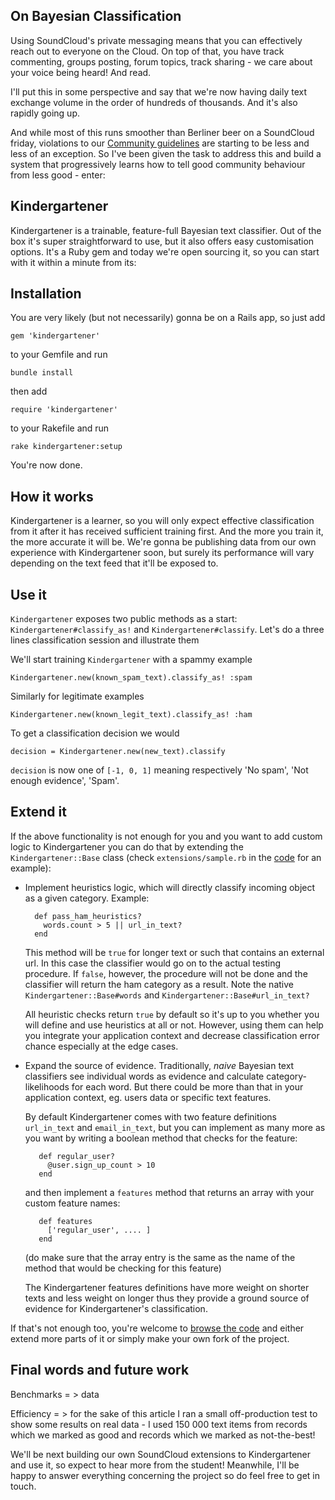 On Bayesian Classification
----------

Using SoundCloud's private messaging means that you can effectively reach out to everyone on the Cloud. On top of that, you have track commenting, groups posting, forum topics, track sharing - we care about your voice being heard! And read.

I'll put this in some perspective and say that we're now having daily text exchange volume in the order of hundreds of thousands. And it's also rapidly going up.

And while most of this runs smoother than Berliner beer on a SoundCloud friday, violations to our [Community guidelines][guidelines] are starting to be less and less of an exception. So I've been given the task to address this and build a system that progressively learns how to tell good community behaviour from less good - enter:

Kindergartener
----------

Kindergartener is a trainable, feature-full Bayesian text classifier. Out of the box it's super straightforward to use, but it also offers easy customisation options. It's a Ruby gem and today we're open sourcing it, so you can start with it within a minute from its:

Installation
----------

You are very likely (but not necessarily) gonna be on a Rails app, so just add

    gem 'kindergartener'

to your Gemfile and run

    bundle install

then add

    require 'kindergartener'

to your Rakefile and run

    rake kindergartener:setup

You're now done.

How it works
----------

Kindergartener is a learner, so you will only expect effective classification from it after it has received sufficient training first. And the more you train it, the more accurate it will be. We're gonna be publishing data from our own experience with Kindergartener soon, but surely its performance will vary depending on the text feed that it'll be exposed to.

Use it
----------

`Kindergartener` exposes two public methods as a start: `Kindergartener#classify_as!` and `Kindergartener#classify`. Let's do a three lines classification session and illustrate them

We'll start training `Kindergartener` with a spammy example

    Kindergartener.new(known_spam_text).classify_as! :spam

Similarly for legitimate examples

    Kindergartener.new(known_legit_text).classify_as! :ham

To get a classification decision we would

    decision = Kindergartener.new(new_text).classify

`decision` is now one of `[-1, 0, 1]` meaning respectively 'No spam', 'Not enough evidence', 'Spam'.

Extend it
----------

If the above functionality is not enough for you and you want to add custom logic to Kindergartener you can do that by extending the `Kindergartener::Base` class (check `extensions/sample.rb` in the [code][kindergartener_github] for an example):

* Implement heuristics logic, which will directly classify incoming object as a given category. Example:

        def pass_ham_heuristics?
          words.count > 5 || url_in_text?
        end

  This method will be `true` for longer text or such that contains an external url. In this case the classifier would go on to the actual testing procedure. If `false`, however, the procedure will not be done and the classifier will return the ham category as a result. Note the native `Kindergartener::Base#words` and `Kindergartener::Base#url_in_text?`

  All heuristic checks return `true` by default so it's up to you whether you will define and use heuristics at all or not. However, using them can help you integrate your application context and decrease classification error chance especially at the edge cases.

* Expand the source of evidence. Traditionally, _naive_ Bayesian text classifiers see individual words as evidence and calculate category-likelihoods for each word. But there could be more than that in your application context, eg. users data or specific text features.

  By default Kindergartener comes with two feature definitions `url_in_text` and `email_in_text`, but you can implement as many more as you want by writing a boolean method that checks for the feature:

         def regular_user?
           @user.sign_up_count > 10
         end

  and then implement a `features` method that returns an array with your custom feature names:

         def features
           ['regular_user', .... ]
         end

  (do make sure that the array entry is the same as the name of the method that would be checking for this feature)

  The Kindergartener features definitions have more weight on shorter texts and less weight on longer thus they provide a ground source of evidence for Kindergartener's classification.

If that's not enough too, you're welcome to [browse the code][kindergartener_github] and either extend more parts of it or simply make your own fork of the project.

Final words and future work
----------

Benchmarks = > data

Efficiency = > for the sake of this article I ran a small off-production test to show some results on real data - I used 150 000 text items from records which we marked as good and records which we marked as not-the-best!

We'll be next building our own SoundCloud extensions to Kindergartener and use it, so expect to hear more from the student! Meanwhile, I'll be happy to answer everything concerning the project so do feel free to get in touch.

[kindergartener_github]: http://github.com/soundcloud/kindergartener "Github repository"
[guidelines]: http://soundcloud.com/community-guidelines "Community guidelines"
